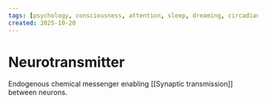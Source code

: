 ```yaml
---
tags: [psychology, consciousness, attention, sleep, dreaming, circadian-rhythms, psychoactive-drugs]
created: 2025-10-20
---
```

# Neurotransmitter

Endogenous chemical messenger enabling [[Synaptic transmission]] between neurons.
